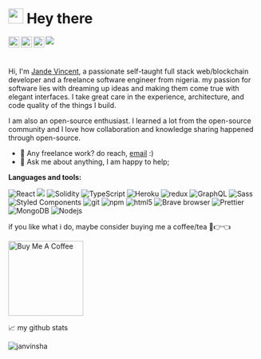 ### <h1><img src="https://emojis.slackmojis.com/emojis/images/1531849430/4246/blob-sunglasses.gif?1531849430" width="30"/> Hey there </h1>
<a href="https://www.linkedin.com/in/jande-vincent-1650431b9">
  <img align="left" alt="Janvinsha's LinkedIN" width="22px" src="https://raw.githubusercontent.com/peterthehan/peterthehan/master/assets/linkedin.svg" />
</a>
<a href="https://twitter.com/janvinsha">
  <img align="left" alt="Jande Vincent | Twitter" width="22px" src="https://raw.githubusercontent.com/peterthehan/peterthehan/master/assets/twitter.svg" />
</a>
<a href="https://www.instagram.com/janvinsha/">
  <img align="left" alt="Janvinsha's Instagram" width="22px" src="https://raw.githubusercontent.com/hussainweb/hussainweb/main/icons/instagram.png" />
</a>



![](https://visitor-badge.glitch.me/badge?page_id=janvinsha.janvinsha)

<br />

Hi, I'm [Jande Vincent](https://jandevincent.com/), a passionate self-taught full stack web/blockchain developer and a freelance software engineer from nigeria. my passion for software lies with dreaming up ideas and making them come true with elegant interfaces. I take great care in the experience, architecture, and code quality of the things I build.

I am also an open-source enthusiast. I learned a lot from the open-source community and I love how collaboration and knowledge sharing happened through open-source.

- 💼 Any freelance work? do reach, [email](mailto:janvinsha@gmail.com) :)
- 💬 Ask me about anything, I am happy to help;

**Languages and tools:**  

<p>
  <img alt="React" src="https://img.shields.io/badge/-React-45b8d8?style=flat-square&logo=react&logoColor=white" />
  <img alt"Nextjs" src="https://img.shields.io/badge/Next.js-000000?style=flat-square&logo=react&logoColor=white"/>
  <img alt="Solidity" src="https://img.shields.io/badge/Solidity-e6e6e6?sstyle=flat-square&logo=react&logoColor=white"/>
 
  <img alt="TypeScript" src="https://img.shields.io/badge/-TypeScript-007ACC?style=flat-square&logo=typescript&logoColor=white" />
  <img alt="Heroku" src="https://img.shields.io/badge/-Heroku-430098?style=flat-square&logo=heroku&logoColor=white" />
  <img alt="redux" src="https://img.shields.io/badge/-Redux-764ABC?style=flat-square&logo=redux&logoColor=white" />
  <img alt="GraphQL" src="https://img.shields.io/badge/-GraphQL-E10098?style=flat-square&logo=graphql&logoColor=white" />
  <img alt="Sass" src="https://img.shields.io/badge/-Sass-CC6699?style=flat-square&logo=sass&logoColor=white" />
  <img alt="Styled Components" src="https://img.shields.io/badge/-Styled_Components-db7092?style=flat-square&logo=styled-components&logoColor=white" />
  <img alt="git" src="https://img.shields.io/badge/-Git-F05032?style=flat-square&logo=git&logoColor=white" />
  <img alt="npm" src="https://img.shields.io/badge/-NPM-CB3837?style=flat-square&logo=npm&logoColor=white" />
  <img alt="html5" src="https://img.shields.io/badge/-HTML5-E34F26?style=flat-square&logo=html5&logoColor=white" />
  <img alt="Brave browser" src="https://img.shields.io/badge/-Brave_Browser-FB542B?style=flat-square&logo=brave&logoColor=white" />
  <img alt="Prettier" src="https://img.shields.io/badge/-Prettier-F7B93E?style=flat-square&logo=prettier&logoColor=white" />
  <img alt="MongoDB" src="https://img.shields.io/badge/-MongoDB-13aa52?style=flat-square&logo=mongodb&logoColor=white" />
  <img alt="Nodejs" src="https://img.shields.io/badge/-Nodejs-43853d?style=flat-square&logo=Node.js&logoColor=white" />
 </p>

if you like what i do, maybe consider buying me a coffee/tea 🥺👉👈

<a href="https://www.buymeacoffee.com/janvinsha" target="_blank"><img src="https://cdn.buymeacoffee.com/buttons/v2/default-red.png" alt="Buy Me A Coffee" width="150" ></a>


📈 my github stats

<p align="start"> <img src="https://github-readme-stats.vercel.app/api?username=janvinsha&show_icons=true&theme=gotham" alt="janvinsha" />



